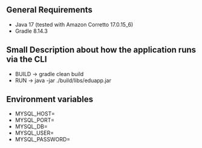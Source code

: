 ## General Requirements

- Java 17 (tested with Amazon Corretto 17.0.15_6)
- Gradle 8.14.3

## Small Description about how the application runs via the CLI

- BUILD -> gradle clean build
- RUN -> java -jar ./build/libs/eduapp.jar


## Environment variables

- MYSQL_HOST=
- MYSQL_PORT=
- MYSQL_DB=
- MYSQL_USER=
- MYSQL_PASSWORD=